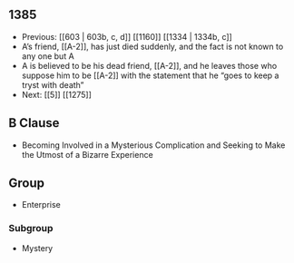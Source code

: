 ## 1385
- Previous: [[603 | 603b, c, d]] [[1160]] [[1334 | 1334b, c]] 
- A’s friend, [[A-2]], has just died suddenly, and the fact is not known to any one but A
- A is believed to be his dead friend, [[A-2]], and he leaves those who suppose him to be [[A-2]] with the statement that he “goes to keep a tryst with death”
- Next: [[5]] [[1275]] 

## B Clause
- Becoming Involved in a Mysterious Complication and Seeking to Make the Utmost of a Bizarre Experience

## Group
- Enterprise

### Subgroup
- Mystery

